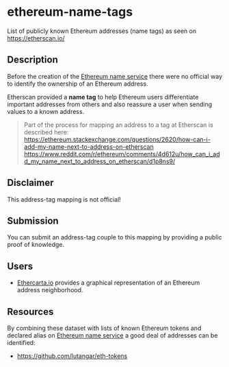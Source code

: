 # ethereum-name-tags
List of publicly known Ethereum addresses (name tags) as seen on https://etherscan.io/

## Description
Before the creation of the [Ethereum name service](https://ens.domains/)
there were no official way to identify the ownership of an Ethereum address.

Etherscan provided a **name tag** to help Ethereum users differentiate
important addresses from others and also reassure a user when sending
values to a known address.

> Part of the process for mapping an address to a tag at Etherscan is described here:
> https://ethereum.stackexchange.com/questions/2620/how-can-i-add-my-name-next-to-address-on-etherscan
> https://www.reddit.com/r/ethereum/comments/4d612u/how_can_i_add_my_name_next_to_address_on_etherscan/d1p8ns9/

## Disclaimer
This address-tag mapping is not official!

## Submission
You can submit an address-tag couple to this mapping by providing a public proof of knowledge.

## Users
* [Ethercarta.io](https://ethercarta.io) provides a graphical representation of an Ethereum address neighborhood.

## Resources
By combining these dataset with lists of known Ethereum tokens and declared alias
 on [Ethereum name service](https://ens.domains/) a good deal of addresses can be identified:

* https://github.com/lutangar/eth-tokens
